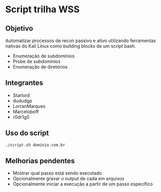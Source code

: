 # Script trilha WSS

## Objetivo

Automatizar processos de recon passivo e ativo utilizando ferramentas nativas do Kali Linux como building blocks de um script bash.

- Enumeração de subdomínios
- Probe de subdomínios
- Enumeração de diretórios

## Integrantes

- Starlord
- dududgp
- LorranMarques
- Marceloboff
- r0dr1g0

## Uso do script

```bash
./script.sh dominio.com.br
```

## Melhorias pendentes

- Mostrar qual passo está sendo executado
- Opcionalmente gravar o output de cada em arquivos
- Opcionalmente iniciar a execução a partir de um passo específico
